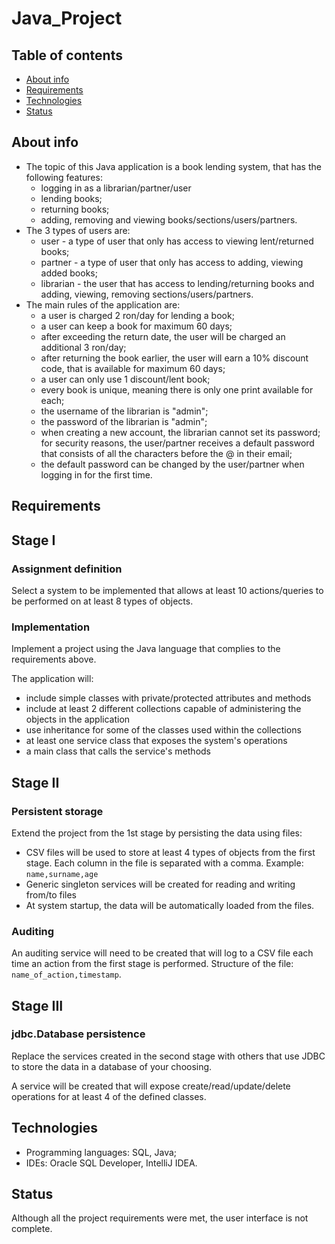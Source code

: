 # Java_Project
## Table of contents
* [About info](#about-info)
* [Requirements](#requirements-met)
* [Technologies](#technologies)
* [Status](#status)

## About info
* The topic of this Java application is a book lending system, that has the following features:
  * logging in as a librarian/partner/user
  * lending books;
  * returning books;
  * adding, removing and viewing books/sections/users/partners.
* The 3 types of users are:
  * user - a type of user that only has access to viewing lent/returned books;
  * partner - a type of user that only has access to adding, viewing added books;
  * librarian - the user that has access to lending/returning books and adding, viewing, removing sections/users/partners.
* The main rules of the application are:
  * a user is charged 2 ron/day for lending a book;
  * a user can keep a book for maximum 60 days;
  * after exceeding the return date, the user will be charged an additional 3 ron/day;
  * after returning the book earlier, the user will earn a 10% discount code, that is available for maximum 60 days;
  * a user can only use 1 discount/lent book;
  * every book is unique, meaning there is only one print available for each;
  * the username of the librarian is "admin";
  * the password of the librarian is "admin";
  * when creating a new account, the librarian cannot set its password; for security reasons, the user/partner receives a default password that consists of all the characters before the @ in their email;
  * the default password can be changed by the user/partner when logging in for the first time.

## Requirements
## Stage I

### Assignment definition

Select a system to be implemented that allows at least 10 actions/queries to be performed on at least 8 types of objects.

### Implementation 

Implement a project using the Java language that complies to the requirements above. 

The application will:

* include simple classes with private/protected attributes and methods
* include at least 2 different collections capable of administering the objects in the application
* use inheritance for some of the classes used within the collections
* at least one service class that exposes the system's operations 
* a main class that calls the service's methods 

## Stage II

### Persistent storage 

Extend the project from the 1st stage by persisting the data using files:

* CSV files will be used to store at least 4 types of objects from the first stage. Each column in the file is separated with a comma. Example: `name,surname,age`
* Generic singleton services will be created for reading and writing from/to files
* At system startup, the data will be automatically loaded from the files.

### Auditing

An auditing service will need to be created that will log to a CSV file each time an action from the first stage is performed. Structure of the file: `name_of_action,timestamp`.

## Stage III 

### jdbc.Database persistence

Replace the services created in the second stage with others that use JDBC to store the data in a database of your choosing.

A service will be created that will expose create/read/update/delete operations for at least 4 of the defined classes.

## Technologies
* Programming languages: SQL, Java;
* IDEs: Oracle SQL Developer, IntelliJ IDEA.

## Status
Although all the project requirements were met, the user interface is not complete.
